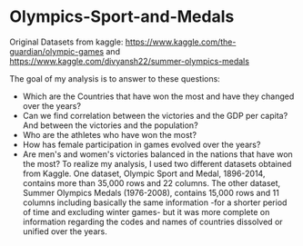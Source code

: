 # Olympics-Sport-and-Medals

Original Datasets from kaggle: https://www.kaggle.com/the-guardian/olympic-games and https://www.kaggle.com/divyansh22/summer-olympics-medals

The goal of my analysis is to answer to these questions:
- Which are the Countries that have won the most and have they changed over the years?
- Can we find correlation between the victories and the GDP per capita? And between the victories and the population?
- Who are the athletes who have won the most?
- How has female participation in games evolved over the years?
- Are men's and women's victories balanced in the nations that have won the most?
To realize my analysis, I used two different datasets obtained from Kaggle. One dataset, Olympic Sport and Medal, 1896-2014, contains more than 35,000 rows and 22 columns. The other dataset, Summer Olympics Medals (1976-2008), contains 15,000 rows and 11 columns including basically the same information -for a shorter period of time and excluding winter games- but it was more complete on information regarding the codes and names of countries dissolved or unified over the years. 
